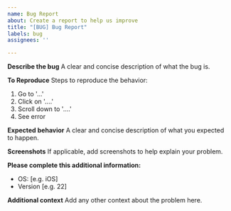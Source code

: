 ```yaml
---
name: Bug Report
about: Create a report to help us improve
title: "[BUG] Bug Report"
labels: bug
assignees: ''

---
```


**Describe the bug**
A clear and concise description of what the bug is.

**To Reproduce**
Steps to reproduce the behavior:
1. Go to '...'
2. Click on '....'
3. Scroll down to '....'
4. See error

**Expected behavior**
A clear and concise description of what you expected to happen.

**Screenshots**
If applicable, add screenshots to help explain your problem.

**Please complete this additional information:**
 - OS: [e.g. iOS]
 - Version [e.g. 22]


**Additional context**
Add any other context about the problem here.
